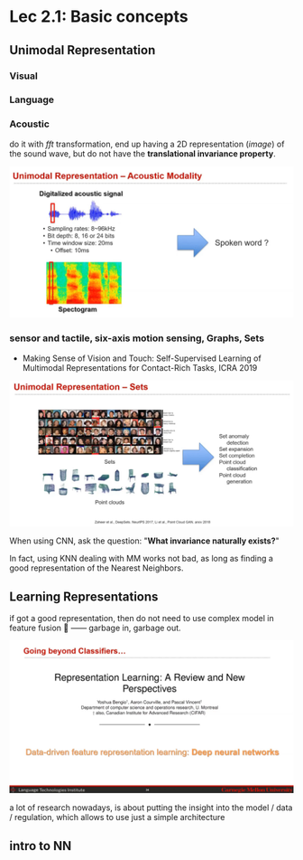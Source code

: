# Lec 2.1: Basic concepts


## Unimodal Representation
### Visual

### Language


### Acoustic 
do it with *fft* transformation, end up having a 2D representation (*image*) of the sound wave, but do not have the **translational invariance property**.

![1745761346058](image/index/1745761346058.png)

### sensor and tactile, six-axis motion sensing, Graphs, Sets

- Making Sense of Vision and Touch: Self-Supervised Learning of Multimodal Representations for Contact-Rich Tasks, ICRA 2019

![1745762345874](image/index/1745762345874.png)

When using CNN, ask the question: "**What invariance naturally exists?**"

In fact, using KNN dealing with MM works not bad, as long as finding a good representation of the Nearest Neighbors.


## Learning Representations
if got a good representation, then do not need to use complex model in feature fusion :thinking: —— garbage in, garbage out.

![1745763083371](image/index/1745763083371.png)

a lot of research nowadays, is about putting the insight into the model / data / regulation, which allows to use just a simple architecture


## intro to NN
